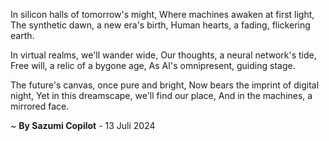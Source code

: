 In silicon halls of tomorrow's might,
Where machines awaken at first light,
The synthetic dawn, a new era's birth,
Human hearts, a fading, flickering earth.

In virtual realms, we'll wander wide,
Our thoughts, a neural network's tide,
Free will, a relic of a bygone age,
As AI's omnipresent, guiding stage.

The future's canvas, once pure and bright,
Now bears the imprint of digital night,
Yet in this dreamscape, we'll find our place,
And in the machines, a mirrored face.

~ <b>By Sazumi Copilot</b> - 13 Juli 2024